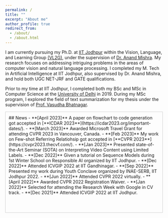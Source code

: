 ```yaml
---
permalink: /
title: ""
excerpt: "About me"
author_profile: true
redirect_from: 
  - /about/
  - /about.html
---
```

I am currently pursuing my Ph.D. at [IIT Jodhpur](https://iitj.ac.in/) within the Vision, Language, and Learning Group [(VL2G)](https://vl2g.github.io/), under the supervision of [Dr. Anand Mishra](https://anandmishra22.github.io/). My research focuses on addressing intriguing problems in the areas of computer vision and natural language processing. I completed my M. Tech in Artificial Intelligence at IIT Jodhpur, also supervised by Dr. Anand Mishra, and hold both UGC NET-JRF and GATE qualifications.

Prior to my time at IIT Jodhpur, I completed both my BSc and MSc in Computer Science at the [University of Delhi](https://cs.du.ac.in/) in 2019. During my MSc program, I explored the field of text summarization for my thesis under the supervision of [Prof. Vasudha Bhatnagar](https://anandmishra22.github.io/).

<style>
.news-scroll {
  height: 300px;
  overflow-y: scroll;
  border: 1px solid #ccc;
  padding: 10px;
}
</style>

<div class="news-scroll">
## News
- **[April 2023]** A paper on flowchart to code generation got accepted in [**ICDAR 2023**](https://icdar2023.org/important-dates/). 
- **[March 2023]** Awarded Microsoft Travel Grant for attending CVPR 2023 in Vancouver, Canada. 
- **[Feb 2023]** My work on Few-shot Referring Relatiohsip got accepted in [**CVPR 2023**](https://cvpr2023.thecvf.com/). 
- **[Jan 2023]** Presented state-of-the-Art Seminar (SOTA) on Interpreting Video Content using Limited Labels. 
- **[Dec 2022]** Given a tutorial on Sequence Models during 1st Winter School on Responsible AI organized by IIT Jodhpur. 
- **[Dec 2022]** Attended ICVGIP 2022 at IIT Gandhinagar. 
- **[Sep 2022]** Presented my work during Youth Conclave organized by INAE-SERB, IIT Jodhpur 2022. 
- **[Jun 2022]** Attended CVPR 2022 virtually.
- **[April 2022]** Awarded CVPR 2022 Registration Waiver.
- **[Jan 2022]** Selected for attending the Research Week with Google in CV track.
- **[Dec 2021]** Attended ICVGIP 2022 at IIT Jodhpur. 
</div>

